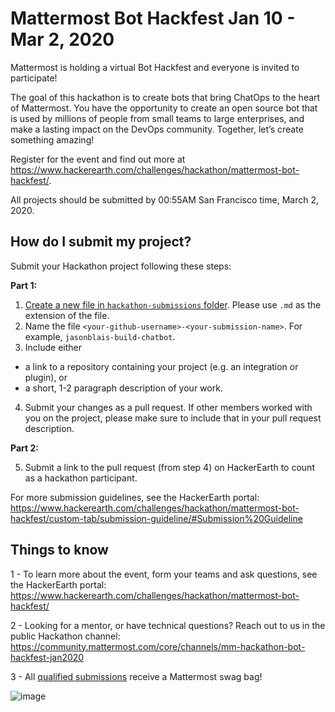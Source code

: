 # Mattermost Bot Hackfest Jan 10 - Mar 2, 2020

Mattermost is holding a virtual Bot Hackfest and everyone is invited to participate! 

The goal of this hackathon is to create bots that bring ChatOps to the heart of Mattermost. You have the opportunity to create an open source bot that is used by millions of people from small teams to large enterprises, and make a lasting impact on the DevOps community. Together, let’s create something amazing!

Register for the event and find out more at https://www.hackerearth.com/challenges/hackathon/mattermost-bot-hackfest/.

All projects should be submitted by 00:55AM San Francisco time, March 2, 2020.

## How do I submit my project?

Submit your Hackathon project following these steps:

**Part 1:**

1. [Create a new file in `hackathon-submissions` folder](https://github.com/mattermost/mattermost-hackathon-hackerearth-jan2020/tree/master/hackathon-submissions). Please use `.md` as the extension of the file.
2. Name the file `<your-github-username>-<your-submission-name>`. For example, `jasonblais-build-chatbot`.
3. Include either 
 - a link to a repository containing your project (e.g. an integration or plugin), or
 - a short, 1-2 paragraph description of your work.
4. Submit your changes as a pull request. If other members worked with you on the project, please make sure to include that in your pull request description.

**Part 2:**

5. Submit a link to the pull request (from step 4) on HackerEarth to count as a hackathon participant.

For more submission guidelines, see the HackerEarth portal: https://www.hackerearth.com/challenges/hackathon/mattermost-bot-hackfest/custom-tab/submission-guideline/#Submission%20Guideline

## Things to know

1 - To learn more about the event, form your teams and ask questions, see the HackerEarth portal: https://www.hackerearth.com/challenges/hackathon/mattermost-bot-hackfest/

2 - Looking for a mentor, or have technical questions? Reach out to us in the public Hackathon channel: https://community.mattermost.com/core/channels/mm-hackathon-bot-hackfest-jan2020

3 - All [qualified submissions](https://www.hackerearth.com/challenges/hackathon/mattermost-bot-hackfest/custom-tab/submission-guideline/#Submission%20Guideline) receive a Mattermost swag bag!

![image](https://user-images.githubusercontent.com/13119842/74739306-8f062180-5226-11ea-9a2f-8ff78b56300b.png)
